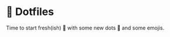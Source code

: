 # :rat: Dotfiles

Time to start fresh(ish) :seedling: with some new dots :diamond_shape_with_a_dot_inside: and some emojis.
